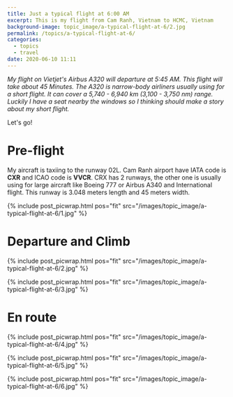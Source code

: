 ```yaml
---
title: Just a typical flight at 6:00 AM
excerpt: This is my flight from Cam Ranh, Vietnam to HCMC, Vietnam
background-image: topic_image/a-typical-flight-at-6/2.jpg
permalink: /topics/a-typical-flight-at-6/
categories:
  - topics
  - travel
date: 2020-06-10 11:11
---
```


*My flight on Vietjet's Airbus A320 will departure at 5:45 AM. This flight will take about 45 Minutes. The A320 is narrow-body airliners usually using for a short flight. It can cover a 5,740 - 6,940 km (3,100 - 3,750 nm) range. Luckily I have a seat nearby the windows so I thinking should make a story about my short flight.*

Let's go!

# Pre-flight

My aircraft is taxiing to the runway 02L. Cam Ranh airport have IATA code is **CXR** and ICAO code is **VVCR**. CRX has 2 runways, the other one is usually using for large aircraft like Boeing 777 or Airbus A340 and International flight. This runway is 3.048 meters length and 45 meters width.

{% include post_picwrap.html pos="fit" src="/images/topic_image/a-typical-flight-at-6/1.jpg" %}

# Departure and Climb

{% include post_picwrap.html pos="fit" src="/images/topic_image/a-typical-flight-at-6/2.jpg" %}

{% include post_picwrap.html pos="fit" src="/images/topic_image/a-typical-flight-at-6/3.jpg" %}

# En route

{% include post_picwrap.html pos="fit" src="/images/topic_image/a-typical-flight-at-6/4.jpg" %}

{% include post_picwrap.html pos="fit" src="/images/topic_image/a-typical-flight-at-6/5.jpg" %}

{% include post_picwrap.html pos="fit" src="/images/topic_image/a-typical-flight-at-6/6.jpg" %}

